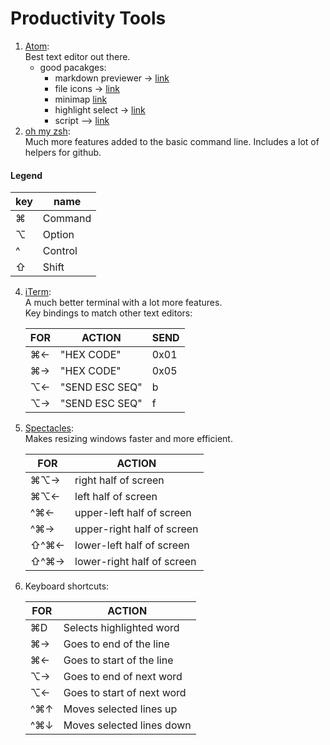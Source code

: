 # Productivity Tools

1. [Atom](https://atom.io):  
	Best text editor out there.
    * good pacakges:
		* markdown previewer -> [link](https://atom.io/packages/markdown-preview-plus)
		* file icons -> [link](https://atom.io/packages/file-icons)
		* minimap [link](https://atom.io/packages/minimap)
		* highlight select -> [link](https://atom.io/packages/highlight-selected)
		* script --> [link](https://atom.io/packages/script)
2. [oh my zsh](https://github.com/robbyrussell/oh-my-zsh):  
	Much more features added to the basic command line. Includes a lot of helpers for github.

#### Legend

|key|name     |
|-|-----------|
|⌘|Command		|
|⌥|Option			|
|^|Control		|
|⇧|Shift			|

4. [iTerm](https://www.iterm2.com):  
	A much better terminal with a lot more features.  
    Key bindings to match other text editors:

	|FOR  |ACTION        |SEND|
	|-----|--------------|----|
	|⌘←   |"HEX CODE"    |0x01|
	|⌘→   |"HEX CODE"    |0x05|
	|⌥←   |"SEND ESC SEQ"|b   |
	|⌥→   |"SEND ESC SEQ"|f   |

5. [Spectacles](https://www.spectacleapp.com):  
	Makes resizing windows faster and more efficient.

	|FOR    |ACTION                     |
	|-------|---------------------------|
	|⌘⌥→    |right half of screen   		|
	|⌘⌥←    |left half of screen   			|
	|^⌘←    |upper-left half of screen	|
	|^⌘→    |upper-right half of screen |
	|⇧^⌘←   |lower-left half of screen  |
	|⇧^⌘→   |lower-right half of screen |

6. Keyboard shortcuts:

	|FOR  |ACTION                      |
	|-----|----------------------------|
	|⌘D   |Selects highlighted word    |
	|⌘→   |Goes to end of the line     |
	|⌘←   |Goes to start of the line   |
	|⌥→   |Goes to end of next word    |
	|⌥←   |Goes to start of next word  |
	|^⌘↑  |Moves selected lines up     |
	|^⌘↓  |Moves selected lines down   |
